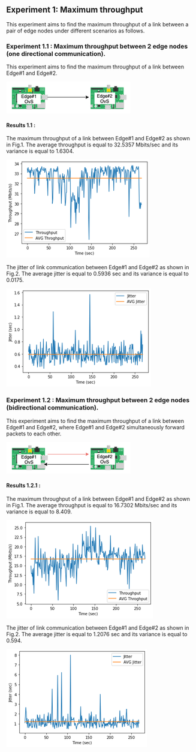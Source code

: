 ## Experiment 1: Maximum throughput 
This experiment aims to find the maximum throughput of a link between a pair of edge nodes under different scenarios as follows. 

### Experiment 1.1 : Maximum throughput between 2 edge nodes (one directional communication).
This experiment aims to find the maximum throughput of a link between Edge#1 and Edge#2.  <br />

![Edge topology](./Result_Figure/SADEdge-Topology_1_1.png)

#### Results 1.1 : 
The maximum throughput of a link between Edge#1 and Edge#2 as shown in Fig.1. The average throughput is equal to 32.5357 Mbits/sec and its variance is equal to 1.6304.<br />

![Fig.1: Maximum Throughput](./Result_Figure/Maximum_thru_test1_1.png)

The jitter of link communication between Edge#1 and Edge#2 as shown in Fig.2. The average jitter is equal to 0.5936 sec and its variance is equal to 0.0175. <br />

![Fig.2: Jitter](./Result_Figure/Jitter_test_1_1.png)

### Experiment 1.2 : Maximum throughput between 2 edge nodes (bidirectional communication).
This experiment aims to find the maximum throughput of a link between Edge#1 and Edge#2, where Edge#1 and Edge#2 simultaneously forward packets to each other.  <br />

![Edge topology](./Result_Figure/SADEdge-Topology_1_2.png)

#### Results 1.2.1 : 
The maximum throughput of a link between Edge#1 and Edge#2 as shown in Fig.1. The average throughput is equal to 16.7302 Mbits/sec and its variance is equal to 8.409.<br />


![Fig.3: Maximum Throughput](./Result_Figure/Maximum_thru_test1_2.png)


The jitter of link communication between Edge#1 and Edge#2 as shown in Fig.2. The average jitter is equal to 1.2076 sec and its variance is equal to 0.594. <br />

![Fig.4: Jitter](./Result_Figure/Jitter_test_1_2.png)